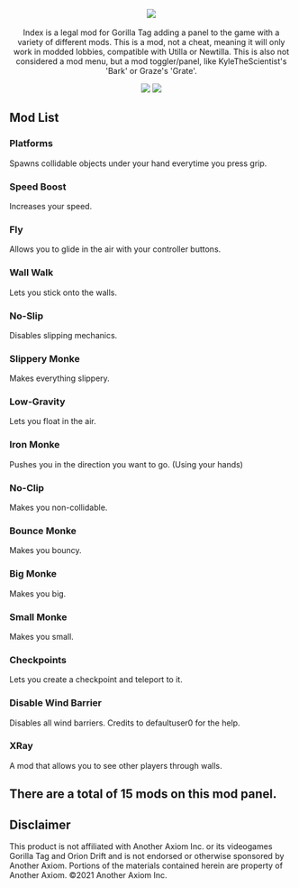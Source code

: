 <p align="center">
  <a href="#"><img src="https://github.com/user-attachments/assets/92eb5232-171f-4a46-82dc-f9d9e1c26559"></a>
  <br></br>
  Index is a legal mod for Gorilla Tag adding a panel to the game with a variety of different mods. This is a mod, not a cheat, meaning it will only work in modded lobbies, compatible with Utilla or Newtilla. This is also not considered a mod menu, but a mod toggler/panel, like KyleTheScientist's 'Bark' or Graze's 'Grate'.
</p>

<p align="center">
	<a href="https://github.com/zaynethedev/Index/releases"><img src="https://img.shields.io/github/downloads/Index/CustomPlatformManager/total.svg?style=for-the-badge"></a>
	<a href="https://discord.gg/v9yKVNgwds"><img src="https://img.shields.io/badge/discord-11%20online-blueviolet?style=for-the-badge"></a>
</p>

## Mod List
### Platforms

Spawns collidable objects under your hand everytime you press grip.
  
### Speed Boost

Increases your speed.

### Fly

Allows you to glide in the air with your controller buttons.

### Wall Walk

Lets you stick onto the walls.

### No-Slip

Disables slipping mechanics.

### Slippery Monke

Makes everything slippery.

### Low-Gravity

Lets you float in the air.

### Iron Monke

Pushes you in the direction you want to go. (Using your hands)

### No-Clip

Makes you non-collidable.

### Bounce Monke

Makes you bouncy.

### Big Monke

Makes you big.

### Small Monke

Makes you small.

### Checkpoints

Lets you create a checkpoint and teleport to it.

### Disable Wind Barrier

Disables all wind barriers. Credits to defaultuser0 for the help.

### XRay

A mod that allows you to see other players through walls.

## There are a total of 15 mods on this mod panel.

## Disclaimer
This product is not affiliated with Another Axiom Inc. or its videogames Gorilla Tag and Orion Drift and is not endorsed or otherwise sponsored by Another Axiom. Portions of the materials contained herein are property of Another Axiom. ©2021 Another Axiom Inc.

